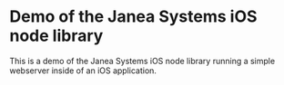 #  Demo of the Janea Systems iOS node library

This is a demo of the Janea Systems iOS node library running a simple webserver inside of an iOS application.

